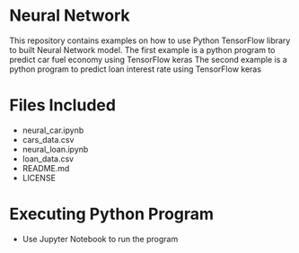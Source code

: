 # Neural Network
This repository contains examples on how to use Python TensorFlow library to built Neural Network model. 
The first example is a python program to predict car fuel economy using TensorFlow keras
The second example is a python program to predict loan interest rate using TensorFlow keras

# Files Included
- neural_car.ipynb
- cars_data.csv
- neural_loan.ipynb
- loan_data.csv
- README.md
- LICENSE

# Executing Python Program
- Use Jupyter Notebook to run the program
